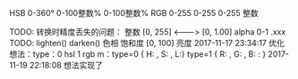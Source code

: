 HSB 0-360° 0-100整数% 0-100整数%
RGB 0-255 0-255 0-255 整数

TODO:
转换时精度丢失的问题： 整数 [0, 255] <---> [0, 1.00]
alpha 0-1 .xxx
TODO:
lighten()
darken()
色相 饱和度 [0, 100]  亮度
2017-11-17 23:34:17
    优化
    想法：type：0 hsl 1 rgb 
          m：type=0 { H: , S: , L:} type=1 { R: , G: , B: : }
2017-11-19 22:18:08
    想法实现了